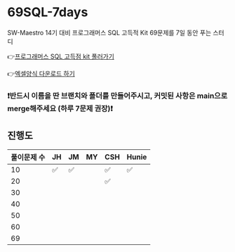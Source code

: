 # 69SQL-7days

SW-Maestro 14기 대비 프로그래머스 SQL 고득적 Kit 69문제를 7일 동안 푸는 스터디

👉[프로그래머스 SQL 고득점 kit 풀러가기](https://school.programmers.co.kr/learn/challenges?tab=sql_practice_kit)

👉[엑셀양식 다운로드 하기](https://docs.google.com/spreadsheets/d/1QXTwCkL-f9BbYO15qe2NCnqzQ03vuOh2ZA_nmWpZCCo/edit#gid=232438775)


### ❗️반드시 이름을 딴 브랜치와 폴더를 만들어주시고, 커밋된 사항은 main으로 merge해주세요 (하루 7문제 권장)❗️

## 진행도


| 풀이문제 수 | JH  | JM | MY | CSH | Hunie |
| ----------- | --- | --- | --- | --- | --- |
| 10          |  ✅ | ✅ |     | ✅ | ✅ |
| 20          |     |     |     | ✅ |     |
| 30          |     |     |     |     |     |
| 40          |     |     |     |     |     |
| 50          |     |     |     |     |     |
| 60          |     |     |     |     |     |
| 69          |     |     |     |     |     |


